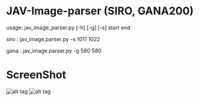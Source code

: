 # JAV-Image-parser (SIRO, GANA200)

usage: jav_image_parser.py [-h] [-g] [-s] start end

siro : jav_image.parser.py -s 1011 1022

gana : jav_image.parser.py -g 560 580

# ScreenShot 
![alt tag](https://github.com/daite/JAV-Image-parser/blob/master/test_image/sample.png)
![alt tag](https://github.com/daite/JAV-Image-parser/blob/master/test_image/sample2.png)

